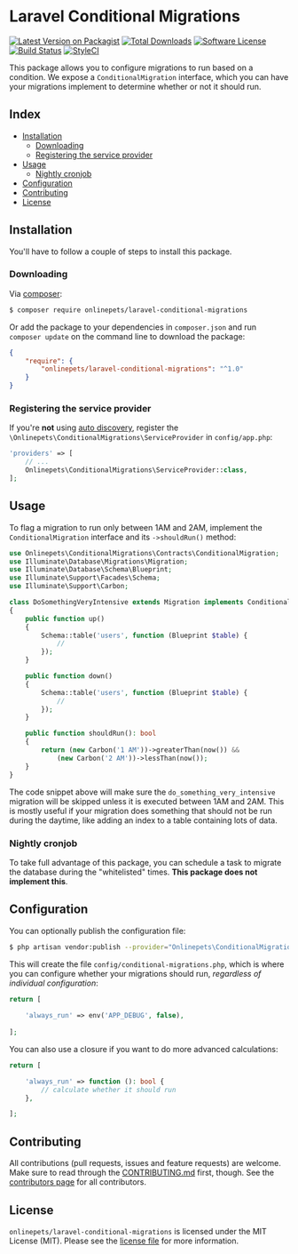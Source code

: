 # Laravel Conditional Migrations

[![Latest Version on Packagist][ico-version]][link-packagist]
[![Total Downloads][ico-downloads]][link-downloads]
[![Software License][ico-license]](LICENSE.md)
[![Build Status][ico-travis]][link-travis]
[![StyleCI][ico-styleci]][link-styleci]

This package allows you to configure migrations to run based on a condition. We
expose a `ConditionalMigration` interface, which you can have your migrations
implement to determine whether or not it should run.

## Index
- [Installation](#installation)
  - [Downloading](#downloading)
  - [Registering the service provider](#registering-the-service-provider)
- [Usage](#usage)
  - [Nightly cronjob](#nightly-cronjob)
- [Configuration](#configuration)
- [Contributing](#contributing)
- [License](#license)

## Installation
You'll have to follow a couple of steps to install this package.

### Downloading
Via [composer](http://getcomposer.org):

```bash
$ composer require onlinepets/laravel-conditional-migrations
```

Or add the package to your dependencies in `composer.json` and run
`composer update` on the command line to download the package:

```json
{
    "require": {
        "onlinepets/laravel-conditional-migrations": "^1.0"
    }
}
```


### Registering the service provider
If you're **not** using [auto discovery](https://medium.com/@taylorotwell/package-auto-discovery-in-laravel-5-5-ea9e3ab20518),
register the `\Onlinepets\ConditionalMigrations\ServiceProvider` in `config/app.php`:

```php
'providers' => [
    // ...
    Onlinepets\ConditionalMigrations\ServiceProvider::class,
];
```

## Usage
To flag a migration to run only between 1AM and 2AM, implement the `ConditionalMigration`
interface and its `->shouldRun()` method:

```php
use Onlinepets\ConditionalMigrations\Contracts\ConditionalMigration;
use Illuminate\Database\Migrations\Migration;
use Illuminate\Database\Schema\Blueprint;
use Illuminate\Support\Facades\Schema;
use Illuminate\Support\Carbon;

class DoSomethingVeryIntensive extends Migration implements ConditionalMigration
{
    public function up()
    {
        Schema::table('users', function (Blueprint $table) {
            //
        });
    }

    public function down()
    {
        Schema::table('users', function (Blueprint $table) {
            //
        });
    }

    public function shouldRun(): bool
    {
        return (new Carbon('1 AM'))->greaterThan(now()) &&
            (new Carbon('2 AM'))->lessThan(now());
    }
}
```

The code snippet above will make sure the `do_something_very_intensive` migration
will be skipped unless it is executed between 1AM and 2AM. This is mostly useful
if your migration does something that should not be run during the daytime, like
adding an index to a table containing lots of data.

### Nightly cronjob
To take full advantage of this package, you can schedule a task to migrate the
database during the "whitelisted" times. **This package does not implement this**.

## Configuration
You can optionally publish the configuration file:

```bash
$ php artisan vendor:publish --provider="Onlinepets\ConditionalMigrations\ServiceProvider"
```

This will create the file `config/conditional-migrations.php`, which is where you can
configure whether your migrations should run, _regardless of individual configuration_:

```php
return [
    
    'always_run' => env('APP_DEBUG', false),
    
];
``` 

You can also use a closure if you want to do more advanced calculations:

```php
return [

    'always_run' => function (): bool {
        // calculate whether it should run
    },

];
```

## Contributing
All contributions (pull requests, issues and feature requests) are
welcome. Make sure to read through the [CONTRIBUTING.md](CONTRIBUTING.md) first,
though. See the [contributors page](../../graphs/contributors) for all contributors.

## License
`onlinepets/laravel-conditional-migrations` is licensed under the MIT License (MIT). Please
see the [license file](LICENSE.md) for more information.

[ico-version]: https://img.shields.io/packagist/v/onlinepets/laravel-conditional-migrations.svg?style=flat-square
[ico-license]: https://img.shields.io/badge/license-MIT-green.svg?style=flat-square
[ico-downloads]: https://img.shields.io/packagist/dt/onlinepets/laravel-conditional-migrations.svg?style=flat-square
[ico-travis]: https://img.shields.io/travis/onlinepest/laravel-conditional-migrations.svg?style=flat-square
[ico-styleci]: https://styleci.io/repos/:styleci/shield

[link-packagist]: https://packagist.org/packages/onlinepets/laravel-conditional-migrations
[link-downloads]: https://packagist.org/packages/onlinepets/laravel-conditional-migrations
[link-travis]: https://travis-ci.org/onlinepets/laravel-conditional-migrations
[link-styleci]: https://styleci.io/repos/:styleci

